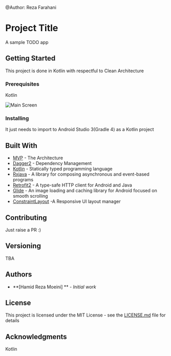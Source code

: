 @Author: Reza Farahani

# Project Title

A sample TODO app

## Getting Started

This project is done in Kotlin with respectful to Clean Architecture

### Prerequisites

Kotlin


![Main Screen](https://github.com/rezakhmf/commonwealthbank-test/blob/master/screenshots/To-Do-app.png)




### Installing

It just needs to import to Android Studio 3(Gradle 4) as a Kotlin project

## Built With

* [MVP](https://8thlight.com/blog/uncle-bob/2012/08/13/the-clean-architecture.html) - The Architecture
* [Dagger2](https://maven.apache.org/) - Dependency Management
* [Kotlin](https://kotlinlang.org/) - Statically typed programming language
* [Rxjava](https://github.com/ReactiveX/RxJava/) - A library for composing asynchronous and event-based programs
* [Retrofit2](http://square.github.io/retrofit/) - A type-safe HTTP client for Android and Java
* [Glide](https://github.com/bumptech/glide) - An image loading and caching library for Android focused on smooth scrolling
* [ConstraintLayout](https://developer.android.com/training/constraint-layout/index.html) -A Responsive UI layout manager

## Contributing

Just raise a PR :)

## Versioning

TBA

## Authors

* **[Hamid Reza Moeini] ** - *Initial work* 


## License

This project is licensed under the MIT License - see the [LICENSE.md](LICENSE.md) file for details

## Acknowledgments
Kotlin
